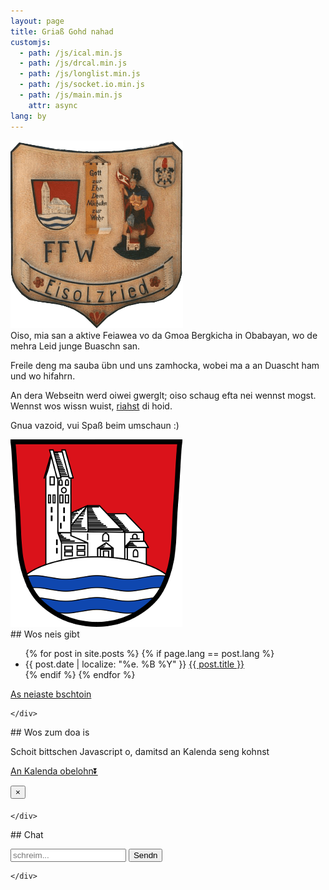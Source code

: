 ```yaml
---
layout: page
title: Griaß Gohd nahad
customjs:
  - path: /js/ical.min.js
  - path: /js/drcal.min.js
  - path: /js/longlist.min.js
  - path: /js/socket.io.min.js
  - path: /js/main.min.js
    attr: async
lang: by
---
```


<div class="row">

  <div class="col-sm-4">
   <img src="/assets/taferl.png" alt="Taferl Feuerwehr Eisolzried"/>
  </div>

<div class="col-sm-4" markdown="1">
Oiso, mia san a aktive Feiawea vo da Gmoa Bergkicha in Obabayan, wo de mehra Leid junge Buaschn san.

Freile deng ma sauba übn und uns zamhocka, wobei ma a an Duascht ham und wo hifahrn.

An dera Webseitn werd oiwei gwerglt; oiso schaug efta nei wennst mogst. Wennst wos wissn wuist, [riahst](/by/kontakt) di hoid.

Gnua vazoid, vui Spaß beim umschaun :)
</div>

  <div class="col-sm-4">
   <img src="/assets/wappen.png" alt="Wappen Bergkirchen"/>
  </div>

</div>

<div class="row">

  <div class="col-sm-3">
    <div class="list-group">

<div class="panel-heading" markdown="1">
## Wos neis gibt
<ul id="posts" class="posts">
{% for post in site.posts %}
{% if page.lang == post.lang %}
 <li>
  <span class="post-date">{{ post.date | localize: "%e. %B %Y" }}</span>
  <a class="post-link" href="{{ post.url | prepend: site.baseurl }}">{{ post.title }}</a>
 </li>
{% endif %}
{% endfor %}
</ul>
<p><a href="{{ "/feed.xml" | prepend: site.baseurl }}">As neiaste bschtoin</a></p>
</div>

    </div>
  </div>

  <div class="col-sm-6">
    <div class="list-group">

<div class="panel-heading" markdown="1">
## Wos zum doa is
<p><div id="drcal" class="table-responsive"></div></p>
<noscript>Schoit bittschen Javascript o, damitsd an Kalenda seng kohnst</noscript>
<p><a href="{{ "/data/termine.ics" | prepend: site.baseurl }}">An Kalenda obelohn&#9196;</a></p>
<div class="modal fade bs-example-modal-sm" tabindex="-1" role="dialog" aria-labelledby="Termindetails">
  <div class="modal-dialog modal-sm" role="document">
    <div class="modal-content">
      <div class="modal-header">
        <button type="button" class="close" data-dismiss="modal" aria-label="Schließen"><span aria-hidden="true">&times;</span></button>
        <h4 class="modal-title"></h4>
      </div>
      <div class="modal-body">
      </div>
    </div>
  </div>
</div>
</div>

    </div>
  </div>

<div class="col-sm-3">
    <div class="list-group">

<div class="panel-heading" markdown="1">
## Chat
<div class="panel panel-default">
  <div class="panel-body chatbox">
    <ul id="messages"></ul>
  </div>
</div>
<form id="chatform">
<div class="input-group">
  <input id="m" type="text" autocomplete="off" class="form-control" placeholder="schreim..." aria-label="Chateingabefeld">
  <span class="input-group-btn">
    <button class="btn btn-default" type="submit">Sendn</button>
  </span>
</div><!-- /input-group -->
</form>
</div>

    </div>
  </div>

</div>

